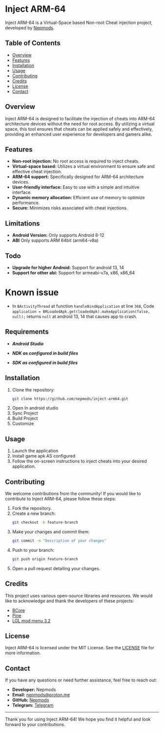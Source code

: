 # Inject ARM-64

Inject ARM-64 is a Virtual-Space based Non-root Cheat injection project, developed by [Nepmods](https://github.com/nepmods).

## Table of Contents

- [Overview](#overview)
- [Features](#features)
- [Installation](#installation)
- [Usage](#usage)
- [Contributing](#contributing)
- [Credits](#credits)
- [License](#license)
- [Contact](#contact)

## Overview

Inject ARM-64 is designed to facilitate the injection of cheats into ARM-64 architecture devices without the need for root access. By utilizing a virtual space, this tool ensures that cheats can be applied safely and effectively, providing an enhanced user experience for developers and gamers alike.

## Features

- **Non-root injection:** No root access is required to inject cheats.
- **Virtual-space based:** Utilizes a virtual environment to ensure safe and effective cheat injection.
- **ARM-64 support:** Specifically designed for ARM-64 architecture devices.
- **User-friendly interface:** Easy to use with a simple and intuitive interface.
- **Dynamic memory allocation:** Efficient use of memory to optimize performance.
- **Secure:** Minimizes risks associated with cheat injections.

## Limitations

- **Android Version:** Only supports Android 8-12
- **ABI** Only supports ARM 64bit (arm64-v8a)

## Todo
- **Upgrade for higher Android:** Support for android 13, 14
- **Support for other abi:** Support for armeabi-v7a, x86, x86_64

# Known issue

- In ```BActivityThread``` at function ```handleBindApplication``` at line ```368```, Code ```application = BRLoadedApk.get(loadedApk).makeApplication(false, null);``` returns `null` at android 13, 14 that causes app to crash.


## Requirements

- ***Android Studio***
- ***NDK as configured in build files***

- ***SDK as configured in build files***

## Installation


1. Clone the repository:
    ```sh
    git clone https://github.com/nepmods/inject-arm64.git
    ```
2. Open In android studio
3. Sync Project
4. Build Project
5. Customize

## Usage

1. Launch the application
2. Install game apk AS configured
3. Follow the on-screen instructions to inject cheats into your desired application.

## Contributing

We welcome contributions from the community! If you would like to contribute to Inject ARM-64, please follow these steps:

1. Fork the repository.
2. Create a new branch:
    ```sh
    git checkout -b feature-branch
    ```
3. Make your changes and commit them:
    ```sh
    git commit -m "Description of your changes"
    ```
4. Push to your branch:
    ```sh
    git push origin feature-branch
    ```
5. Open a pull request detailing your changes.

## Credits

This project uses various open-source libraries and resources. We would like to acknowledge and thank the developers of these projects:

- [BCore](https://github.com/FBlackBox/BlackBox)
- [Pine](https://github.com/canyie/pine)
- [LGL mod menu 3.2](https://github.com/LGLTeam/Android-Mod-Menu)


## License

Inject ARM-64 is licensed under the MIT License. See the [LICENSE](LICENSE) file for more information.

## Contact

If you have any questions or need further assistance, feel free to reach out:

- **Developer:** Nepmods
- **Email:** [nepmods@proton.me](mailto:nepmods@proton.me)
- **GitHub:** [Nepmods](https://github.com/nepmods)
- **Telegram:** [Telegram](https://t.me/CheaterNeverDies)


---

Thank you for using Inject ARM-64! We hope you find it helpful and look forward to your contributions.
